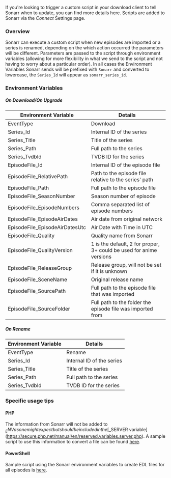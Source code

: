 If you're looking to trigger a custom script in your download client to tell Sonarr when to update, you can find more details here. Scripts are added to Sonarr via the *Connect* Settings page.

### Overview ###

Sonarr can execute a custom script when new episodes are imported or a series is renamed, depending on the which action occurred the parameters will be different. Parameters are passed to the script through environment variables (allowing for more flexibility in what we send to the script and not having to worry about a particular order). In all cases the Environment Variables Sonarr sends will be prefixed with `Sonarr` and converted to lowercase, the `Series_Id` will appear as `sonarr_series_id`.

### Environment Variables ###

##### On Download/On Upgrade #####

| Environment Variable | Details |
|---|---|
| EventType | Download |
| Series_Id | Internal ID of the series |
| Series_Title | Title of the series |
| Series_Path | Full path to the series |
| Series_TvdbId | TVDB ID for the series |
| EpisodeFile_Id | Internal ID of the episode file |
| EpisodeFile_RelativePath | Path to the episode file relative to the series' path |
| EpisodeFile_Path | Full path to the episode file |
| EpisodeFile_SeasonNumber | Season number of episode |
| EpisodeFile_EpisodeNumbers | Comma separated list of episode numbers |
| EpisodeFile_EpisodeAirDates | Air date from original network |
| EpisodeFile_EpisodeAirDatesUtc | Air Date with Time in UTC |
| EpisodeFile_Quality | Quality name from Sonarr |
| EpisodeFile_QualityVersion | 1 is the default, 2 for proper, 3+ could be used for anime versions |
| EpisodeFile_ReleaseGroup | Release group, will not be set if it is unknown |
| EpisodeFile_SceneName | Original release name |
| EpisodeFile_SourcePath | Full path to the episode file that was imported |
| EpisodeFile_SourceFolder | Full path to the folder the episode file was imported from |

##### On Rename #####

| Environment Variable | Details |
|---|---|
| EventType | Rename |
| Series_Id | Internal ID of the series |
| Series_Title | Title of the series |
| Series_Path | Full path to the series |
| Series_TvdbId | TVDB ID for the series |

### Specific usage tips ###
#### PHP ####
The information from Sonarr will not be added to $_ENV as one might expect but should be included in the [$_SERVER variable](https://secure.php.net/manual/en/reserved.variables.server.php). A sample script to use this information to convert a file can be found [here](https://gist.github.com/karbowiak/7fb38d346e368edc9d1a).
#### PowerShell ####
Sample script using the Sonarr environment variables to create EDL files for all episodes is [here](https://gist.github.com/RedsGT/e1b5f28e7b5b81e1e45378151e73ba5c).  